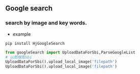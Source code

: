 ## Google search
### search by image and key words.

- example
```
pip install HjGoogleSearch
```
```python
from googleSearch import UploadDataForSbi,ParseGoogleList
# 以图搜图sbi
UploadDataForSbi().upload_local_image('filepath')
UploadDataForSbi().upload_local_image('filepath')

```